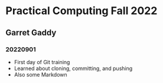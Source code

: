 # Practical Computing Fall 2022
## Garret Gaddy
### 20220901

- First day of Git training
- Learned about cloning, committing, and pushing
- Also some Markdown 
